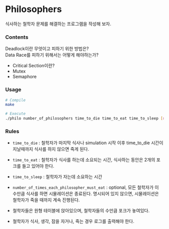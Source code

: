 # Philosophers

식사하는 철학자 문제를 해결하는 프로그램을 작성해 보자.   

### Contents
Deadlock이란 무엇이고 피하기 위한 방법은?   
Data Race를 피하기 위해서는 어떻게 해야하는가?   
- Critical Section이란?
- Mutex
- Semaphore

### Usage
``` Bash
# Compile
make

# Execute
./philo number_of_philosophers time_to_die time_to_eat time_to_sleep [number_of_times_each_philosopher_must_eat]
```

### Rules
- `time_to_die` : 철학자가 마지막 식사나 simulation 시작 이후 time_to_die 시간이 지날때까지 식사를 하지 않으면 죽게 된다.

- `time_to_eat` : 철학자가 식사를 하는데 소요되는 시간, 식사하는 동안은 2개의 포크를 들고 있어야 한다.

- `time_to_sleep` : 철학자가 자는데 소요하는 시간

- `number_of_times_each_philosopher_must_eat` : optional, 모든 철학자가 이 수만큼 식사를 하면 시물레이션은 종료된다. 명시되어 있지 않으면, 시물레이션은 철학자가 죽을 때까지 계속 진행된다.

- 철학자들은 원형 테이블에 앉아있으며, 철학자들의 수만큼 포크가 놓여있다. 

- 철학자가 식사, 생각, 잠을 자거나, 죽는 경우 로그를 출력해야 한다.
